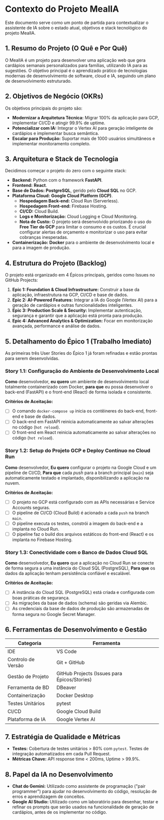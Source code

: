 # Contexto do Projeto MealIA

Este documento serve como um ponto de partida para contextualizar o assistente de IA sobre o estado atual, objetivos e stack tecnológico do projeto MealIA.

## 1. Resumo do Projeto (O Quê e Por Quê)

O MealIA é um projeto para desenvolver uma aplicação web que gera cardápios semanais personalizados para famílias, utilizando IA para as sugestões. O objetivo principal é o aprendizado prático de tecnologias modernas de desenvolvimento de software, cloud e IA, seguindo um plano de desenvolvimento estruturado.

## 2. Objetivos de Negócio (OKRs)

Os objetivos principais do projeto são:

* **Modernizar a Arquitetura Técnica:** Migrar 100% da aplicação para GCP, implementar CI/CD e atingir 99.9% de uptime.
* **Potencializar com IA:** Integrar o Vertex AI para geração inteligente de cardápios e implementar busca semântica.
* **Escalar para Produção:** Suportar mais de 1000 usuários simultâneos e implementar monitoramento completo.

## 3. Arquitetura e Stack de Tecnologia

Decidimos começar o projeto do zero com o seguinte stack:

* **Backend:** Python com o framework **FastAPI**.
* **Frontend:** **React**.
* **Base de Dados:** **PostgreSQL**, gerido pelo **Cloud SQL** no GCP.
* **Plataforma Cloud:** **Google Cloud Platform (GCP)**.
    * **Hospedagem Back-end:** Cloud Run (Serverless).
    * **Hospedagem Front-end:** Firebase Hosting.
    * **CI/CD:** Cloud Build.
    * **Logs e Monitorização:** Cloud Logging e Cloud Monitoring.
    * **Nota de Custo:** O projeto será desenvolvido priorizando o uso do **Free Tier do GCP** para limitar o consumo e os custos. É crucial configurar alertas de orçamento e monitorizar o uso para evitar cobranças inesperadas.
* **Containerização:** **Docker** para o ambiente de desenvolvimento local e para a imagem de produção.

## 4. Estrutura do Projeto (Backlog)

O projeto está organizado em 4 Épicos principais, geridos como Issues no GitHub Projects:

1.  **Epic 1: Foundation & Cloud Infrastructure:** Construir a base da aplicação, infraestrutura na GCP, CI/CD e base de dados.
2.  **Epic 2: AI-Powered Features:** Integrar a IA do Google (Vertex AI) para a geração de cardápios e outras funcionalidades inteligentes.
3.  **Epic 3: Production Scale & Security:** Implementar autenticação, segurança e garantir que a aplicação está pronta para produção.
4.  **Epic 4: Advanced Analytics & Optimization:** Focar em monitorização avançada, performance e análise de dados.

## 5. Detalhamento do Épico 1 (Trabalho Imediato)

As primeiras três User Stories do Épico 1 já foram refinadas e estão prontas para serem desenvolvidas.

### **Story 1.1: Configuração do Ambiente de Desenvolvimento Local**

**Como** desenvolvedor, **eu quero** um ambiente de desenvolvimento local totalmente containerizado com Docker, **para que** eu possa desenvolver o back-end (FastAPI) e o front-end (React) de forma isolada e consistente.

**Critérios de Aceitação:**

* [ ] O comando `docker-compose up` inicia os contêineres do back-end, front-end e base de dados.
* [ ] O back-end em FastAPI reinicia automaticamente ao salvar alterações no código (`hot reload`).
* [ ] O front-end em React reinicia automaticamente ao salvar alterações no código (`hot reload`).

### **Story 1.2: Setup do Projeto GCP e Deploy Contínuo no Cloud Run**

**Como** desenvolvedor, **Eu quero** configurar o projeto na Google Cloud e um pipeline de CI/CD, **Para que** cada *push* para a branch principal (`main`) seja automaticamente testado e implantado, disponibilizando a aplicação na nuvem.

**Critérios de Aceitação:**

* [ ] O projeto no GCP está configurado com as APIs necessárias e Service Accounts seguras.
* [ ] O pipeline de CI/CD (Cloud Build) é acionado a cada `push` na branch `main`.
* [ ] O pipeline executa os testes, constrói a imagem do back-end e a implanta no Cloud Run.
* [ ] O pipeline faz o build dos arquivos estáticos do front-end (React) e os implanta no Firebase Hosting.

### **Story 1.3: Conectividade com o Banco de Dados Cloud SQL**

**Como** desenvolvedor, **Eu quero** que a aplicação no Cloud Run se conecte de forma segura a uma instância do Cloud SQL (PostgreSQL), **Para que** os dados da aplicação tenham persistência confiável e escalável.

**Critérios de Aceitação:**

* [ ] A instância do Cloud SQL (PostgreSQL) está criada e configurada com boas práticas de segurança.
* [ ] As migrações da base de dados (schema) são geridas via Alembic.
* [ ] As credenciais da base de dados de produção são armazenadas de forma segura no Google Secret Manager.

## 6. Ferramentas de Desenvolvimento e Gestão

| Categoria             | Ferramenta                                     |
| --------------------- | ---------------------------------------------- |
| IDE                   | VS Code                                        |
| Controlo de Versão    | Git + GitHub                                   |
| Gestão de Projeto     | GitHub Projects (Issues para Épicos/Stories) |
| Ferramenta de BD      | DBeaver                                        |
| Containerização       | Docker Desktop                                 |
| Testes Unitários      | pytest                                         |
| CI/CD                 | Google Cloud Build                             |
| Plataforma de IA      | Google Vertex AI                               |

## 7. Estratégia de Qualidade e Métricas

* **Testes:** Cobertura de testes unitários > 80% com `pytest`. Testes de integração automatizados em cada Pull Request.
* **Métricas Chave:** API response time < 200ms, Uptime > 99.9%.

## 8. Papel da IA no Desenvolvimento

* **Chat do Gemini:** Utilizado como assistente de programação ("pair programmer") para ajudar no desenvolvimento do código, resolução de erros e aprendizagem de conceitos.
* **Google AI Studio:** Utilizado como um laboratório para desenhar, testar e refinar os prompts que serão usados na funcionalidade de geração de cardápios, antes de os implementar no código.
